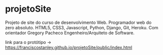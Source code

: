 # projetoSite
 Projeto de site do curso de desenvolvimento Web. Programador web do zero absoluto. HTML5, CSS3, Javascript, Python, Django, Git, Heroku. Com orientador Gregory Pacheco Engenheiro/Arquiteto de Software.
 
 link para o protótipo -> https://franciscostanley.github.io/projetoSite/public/index.html
